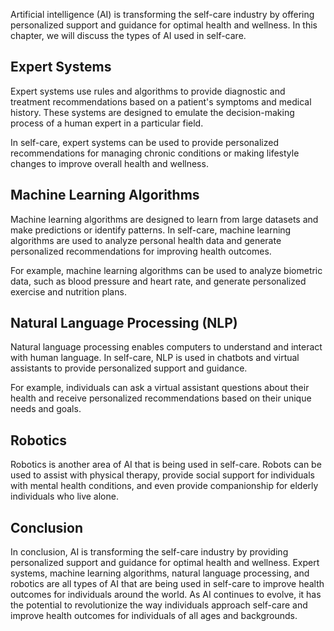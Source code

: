 
Artificial intelligence (AI) is transforming the self-care industry by offering personalized support and guidance for optimal health and wellness. In this chapter, we will discuss the types of AI used in self-care.

Expert Systems
--------------

Expert systems use rules and algorithms to provide diagnostic and treatment recommendations based on a patient's symptoms and medical history. These systems are designed to emulate the decision-making process of a human expert in a particular field.

In self-care, expert systems can be used to provide personalized recommendations for managing chronic conditions or making lifestyle changes to improve overall health and wellness.

Machine Learning Algorithms
---------------------------

Machine learning algorithms are designed to learn from large datasets and make predictions or identify patterns. In self-care, machine learning algorithms are used to analyze personal health data and generate personalized recommendations for improving health outcomes.

For example, machine learning algorithms can be used to analyze biometric data, such as blood pressure and heart rate, and generate personalized exercise and nutrition plans.

Natural Language Processing (NLP)
---------------------------------

Natural language processing enables computers to understand and interact with human language. In self-care, NLP is used in chatbots and virtual assistants to provide personalized support and guidance.

For example, individuals can ask a virtual assistant questions about their health and receive personalized recommendations based on their unique needs and goals.

Robotics
--------

Robotics is another area of AI that is being used in self-care. Robots can be used to assist with physical therapy, provide social support for individuals with mental health conditions, and even provide companionship for elderly individuals who live alone.

Conclusion
----------

In conclusion, AI is transforming the self-care industry by providing personalized support and guidance for optimal health and wellness. Expert systems, machine learning algorithms, natural language processing, and robotics are all types of AI that are being used in self-care to improve health outcomes for individuals around the world. As AI continues to evolve, it has the potential to revolutionize the way individuals approach self-care and improve health outcomes for individuals of all ages and backgrounds.
